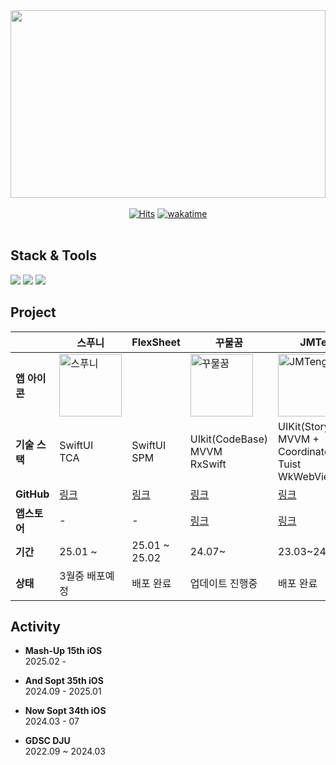 
<!--
**hooni0918/hooni0918** is a ✨ _special_ ✨ repository because its `README.md` (this file) appears on your GitHub profile.

- 🔭 I’m currently working on ..
- 🌱 I’m currently learning ...
- 👯 I’m looking to collaborate on ...
- 🤔 I’m looking for help with ...
- 💬 Ask me about ...
- 📫 How to reach me: ...
- 😄 Pronouns: ...
- ⚡ Fun fact: ...
-->
  <img src="https://render.gitanimals.org/farms/hooni0918" width="100%" height="300"/>
<!--<img width="1200" src="https://github.com/hooni0918/hooni0918/assets/109647045/24c2ae92-a64e-4a12-bfda-5bdd3457e4de">
-->
<div align="center">
  <br>
  <a href="https://hits.seeyoufarm.com"><img src="https://hits.seeyoufarm.com/api/count/incr/badge.svg?url=https%3A%2F%2Fgithub.com%2Fhooni0918%2Fhit-counter&count_bg=%2379C83D&title_bg=%23555555&icon=github.svg&icon_color=%23FFFFFF&title=visited&edge_flat=false" alt="Hits"></a>
  <a href="https://wakatime.com/@2d44752f-7ff7-4324-b37f-91b5c35a1c70"><img src="https://wakatime.com/badge/user/2d44752f-7ff7-4324-b37f-91b5c35a1c70.svg" alt="wakatime"></a>
  <br><br>
  <!--
  <img src="https://raw.githubusercontent.com/hooni0918/github-3d-contrib/main/profile-3d-contrib/profile-green.svg" width="59%" height="300">
  <a href="https://github.com/devxb/gitanimals">
  -->
  </a>
</div>


## Stack & Tools
<p>
<img src="https://img.shields.io/badge/Swift-F05138?&style=flat-square&logo=Swift&logoColor=white"/>
<img src="https://img.shields.io/badge/SwiftUI-2C68B5?&style=flat-square&logo=Swift&logoColor=white"/>
<img src="https://img.shields.io/badge/Xcode-147EFB?&style=flat-square&logo=Xcode&logoColor=white"/>

<!-- <p style="margin-right: 40;"> 
<img src="https://img.shields.io/badge/Git-F05032?&style=flat-square&logo=Git&logoColor=white"/>
<img src="https://img.shields.io/badge/GitHub-111111?&style=flat-square&logo=GitHub&logoColor=white"/>
<img src="https://img.shields.io/badge/CocoaPods-EE3322?&style=flat-square&logo=CocoaPods&logoColor=white"/> 
<img src="https://img.shields.io/badge/Postman-FF6C37?&style=flat-square&logo=Postman&logoColor=white"/>
<img src="https://img.shields.io/badge/Figma-ef8c7d?&style=flat-square&logo=Figma&logoColor=white"/>
<img src="https://img.shields.io/badge/jira-0052CC?&style=flat-square&logo=jira&logoColor=white"/>
<img src="https://img.shields.io/badge/slack-4A154B?&style=flat-square&logo=slack&logoColor=white"/>
<img src="https://img.shields.io/badge/notion-000000?&style=flat-square&logo=notion&logoColor=white"/>
-->

## Project
| | 스푸니 | FlexSheet | 꾸물꿈 | JMTeng |
|----------|------------|------------|--------|--------|
| **앱 아이콘** | <img width="100" src="https://github.com/user-attachments/assets/51af8ef2-ec8d-439a-9ac9-c6dff70e2eb0" alt="스푸니"> |  | <img width="100" src="https://github.com/user-attachments/assets/0c624c1f-ff00-4ede-88e6-91b6c8a40533" alt="꾸물꿈"> | <img width="100" src="https://github.com/hooni0918/hooni0918/assets/109647045/0b10a698-43db-4b9d-b83d-6ea986405ec4" alt="JMTeng"> |
| **기술 스택** | SwiftUI <br> TCA | SwiftUI <br> SPM | UIkit(CodeBase) <br> MVVM <br> RxSwift | UIKit(StoryBoard) <br> MVVM + Coordinator <br> Tuist <br> WkWebView |
| **GitHub** | [링크](https://github.com/hooni0918/Spoony) | [링크](https://github.com/hooni0918/FlexSheet) | [링크](https://github.com/hooni0918/KKUYOS) | [링크](https://github.com/team-JMT/JMT-iOS-repack) |
| **앱스토어** | - | - | [링크](https://apps.apple.com/kr/app/%EA%BE%B8%EB%AC%BC%EA%BF%88/id6535647152) | [링크](https://apps.apple.com/kr/app/jmteng-%EC%9A%B0%EB%A6%AC%EB%A7%8C%EC%9D%98-%EB%A7%9B%EC%A7%91%EB%A6%AC%EC%8A%A4%ED%8A%B8/id6478379579) |
| **기간** | 25.01 ~ | 25.01 ~ 25.02 | 24.07~ | 23.03~24.04 |
| **상태** | 3월중 배포예정 | 배포 완료 | 업데이트 진행중 | 배포 완료 |

## **Activity**
- **Mash-Up 15th iOS**  
  2025.02 -

- **And Sopt 35th iOS**  
  2024.09 - 2025.01

- **Now Sopt 34th iOS**  
  2024.03 - 07

- **GDSC DJU**  
  2022.09 ~ 2024.03
